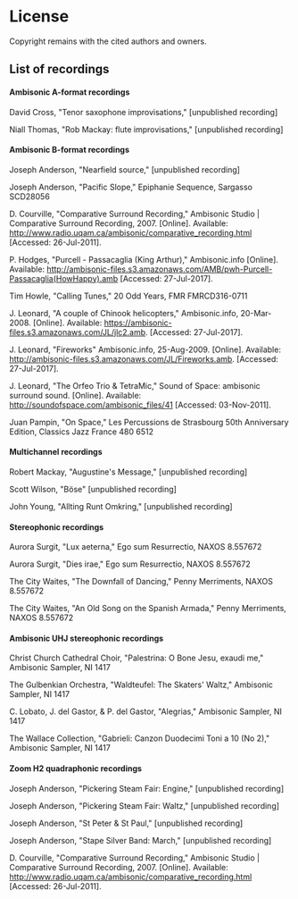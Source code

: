 # License

Copyright remains with the cited authors and owners.

## List of recordings


#### Ambisonic A-format recordings

David Cross, "Tenor saxophone improvisations," [unpublished recording]

Niall Thomas, "Rob Mackay: flute improvisations," [unpublished recording]


#### Ambisonic B-format recordings

Joseph Anderson, "Nearfield source," [unpublished recording]

Joseph Anderson, "Pacific Slope," Epiphanie Sequence, Sargasso SCD28056

D. Courville, "Comparative Surround Recording," Ambisonic Studio |
Comparative Surround Recording, 2007. [Online]. Available:
http://www.radio.uqam.ca/ambisonic/comparative_recording.html
[Accessed: 26-Jul-2011].

P. Hodges, "Purcell - Passacaglia (King Arthur)," Ambisonic.info [Online]. Available:
http://ambisonic-files.s3.amazonaws.com/AMB/pwh-Purcell-Passacaglia(HowHappy).amb [Accessed: 27-Jul-2017].

Tim Howle, "Calling Tunes," 20 Odd Years, FMR FMRCD316-0711

J. Leonard, "A couple of Chinook helicopters," Ambisonic.info, 20-Mar-2008. [Online]. Available:
https://ambisonic-files.s3.amazonaws.com/JL/jlc2.amb. [Accessed: 27-Jul-2017].

J. Leonard, "Fireworks" Ambisonic.info,
25-Aug-2009. [Online]. Available:
http://ambisonic-files.s3.amazonaws.com/JL/Fireworks.amb. [Accessed: 27-Jul-2017].

J. Leonard, "The Orfeo Trio & TetraMic," Sound of Space:
ambisonic surround sound. [Online]. Available:
http://soundofspace.com/ambisonic_files/41 [Accessed: 03-Nov-2011].

Juan Pampin, "On Space," Les Percussions de Strasbourg 50th Anniversary Edition, Classics Jazz France 480 6512


#### Multichannel recordings

Robert Mackay, "Augustine's Message," [unpublished recording]

Scott Wilson, "Böse" [unpublished recording]

John Young, "Allting Runt Omkring," [unpublished recording]


#### Stereophonic recordings

Aurora Surgit, "Lux aeterna," Ego sum Resurrectio, NAXOS 8.557672

Aurora Surgit, "Dies irae," Ego sum Resurrectio, NAXOS 8.557672

The City Waites, "The Downfall of Dancing," Penny Merriments,
NAXOS 8.557672

The City Waites, "An Old Song on the Spanish Armada," Penny Merriments,
NAXOS 8.557672


#### Ambisonic UHJ stereophonic recordings

Christ Church Cathedral Choir, "Palestrina: O Bone Jesu, exaudi me,"
Ambisonic Sampler, NI 1417

The Gulbenkian Orchestra, "Waldteufel: The Skaters' Waltz,"
Ambisonic Sampler, NI 1417

C. Lobato, J. del Gastor, & P. del Gastor, "Alegrias,"
Ambisonic Sampler, NI 1417

The Wallace Collection, "Gabrieli: Canzon Duodecimi Toni a 10 (No 2),"
Ambisonic Sampler, NI 1417


#### Zoom H2 quadraphonic recordings

Joseph Anderson, "Pickering Steam Fair: Engine," [unpublished recording]

Joseph Anderson, "Pickering Steam Fair: Waltz," [unpublished recording]

Joseph Anderson, "St Peter & St Paul," [unpublished recording]

Joseph Anderson, "Stape Silver Band: March," [unpublished recording]

D. Courville, "Comparative Surround Recording," Ambisonic Studio |
Comparative Surround Recording, 2007. [Online]. Available:
http://www.radio.uqam.ca/ambisonic/comparative_recording.html
[Accessed: 26-Jul-2011].
